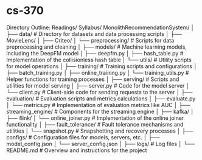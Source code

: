# cs-370

Directory Outline:
Readings/
Syllabus/
MonolithRecommendationSystem/
│
├── data/                     # Directory for datasets and data processing scripts
│   ├── MovieLens/
│   ├── Criteo/
│   └── preprocessing/        # Scripts for data preprocessing and cleaning
│
├── models/                   # Machine learning models, including the DeepFM model
│   ├── deepfm.py
│   ├── hash_table.py         # Implementation of the collisionless hash table
│   └── utils/                # Utility scripts for model operations
│
├── training/                 # Training scripts and configurations
│   ├── batch_training.py
│   ├── online_training.py
│   └── training_utils.py     # Helper functions for training processes
│
├── serving/                  # Scripts and utilities for model serving
│   ├── server.py             # Code for the model server
│   └── client.py             # Client-side code for sending requests to the server
│
├── evaluation/               # Evaluation scripts and metrics calculations
│   ├── evaluate.py
│   └── metrics.py            # Implementation of evaluation metrics like AUC
│
├── streaming_engine/         # Components for the streaming engine
│   ├── kafka/
│   ├── flink/
│   └── online_joiner.py      # Implementation of the online joiner functionality
│
├── fault_tolerance/          # Fault tolerance mechanisms and utilities
│   └── snapshot.py           # Snapshotting and recovery processes
│
├── configs/                  # Configuration files for models, servers, etc.
│   ├── model_config.json
│   └── server_config.json
│
├── logs/                     # Log files
│
└── README.md                 # Overview and instructions for the project